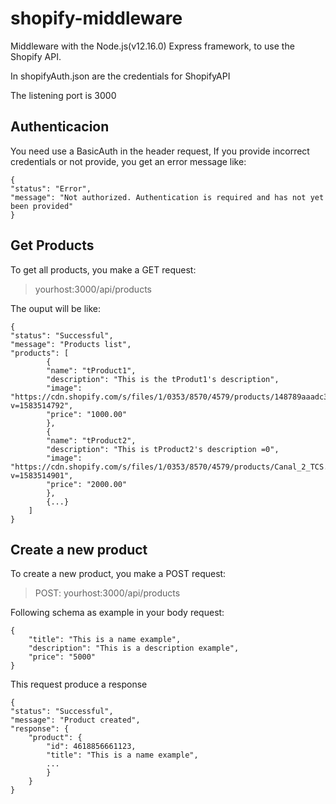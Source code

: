 # shopify-middleware

Middleware with the Node.js(v12.16.0) Express framework, to use the Shopify API.


In shopifyAuth.json are the credentials for ShopifyAPI

The listening port is 3000

## Authenticacion
You need use a BasicAuth in the header request, If you provide incorrect credentials or not provide, you get an error message like:

    {
    "status": "Error",
    "message": "Not authorized. Authentication is required and has not yet been provided"
    }

## Get Products
To get all products, you make a GET request:
>yourhost:3000/api/products

The ouput will be like:

    {
    "status": "Successful",
    "message": "Products list",
    "products": [
            {
            "name": "tProduct1",
            "description": "This is the tProdut1's description",
            "image": "https://cdn.shopify.com/s/files/1/0353/8570/4579/products/148789aaadc35de909219cfd32e6f2df.png?v=1583514792",
            "price": "1000.00"
            },
            {
            "name": "tProduct2",
            "description": "This is tProduct2's description =0",
            "image": "https://cdn.shopify.com/s/files/1/0353/8570/4579/products/Canal_2_TCS.png?v=1583514901",
            "price": "2000.00"
            },
            {...} 
        ]
    }


## Create a new product
To create a new product, you make a POST request:
>POST: yourhost:3000/api/products

Following schema as example in your body request: 

    {
        "title": "This is a name example",
        "description": "This is a description example",
        "price": "5000"
    }


This request produce a response

    {
    "status": "Successful",
    "message": "Product created",
    "response": {
        "product": {
            "id": 4618856661123,
            "title": "This is a name example",
            ...
            }
        }
    }
